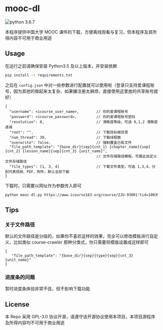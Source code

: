 # mooc-dl

![python 3.6.7](https://img.shields.io/badge/python-3.6.7-green?style=flat-square&logo=python)

本程序提供中国大学 MOOC 课件的下载，方便离线观看与复习，但本程序及其所得内容不可用于商业用途

## Usage

在运行之前请确保安装 Python3.5 及以上版本，并安装依赖

``` bash
pip install -r requirements.txt
```

之后在 `config.json` 中对一些参数进行配置就可以使用啦（登录只支持爱课程账号，因为其他的做起来太复杂，如果嫌注册太麻烦，直接使用这里放的共享账号就好）

```
{
  "username": <icourse_user_name>,        // 你的爱课程账号
  "password": <icourse_password>,         // 你的爱课程账号密码
  "resolution": 0,                        // 清晰度等级，可选 0,1,2 清晰度递减
  "root": "",                             // 下载目标根目录
  "num_thread": 30,                       // 下载线程数
  "overwrite": false,                     // 强制覆盖已有文件
  "file_path_template": "{base_dir}{sep}{cnt_1} {chapter_name}{sep}{cnt_2} {lesson_name}{sep}{cnt_3} {unit_name}",
                                          // 文件存储路径模板，可据此自定义文件存储路径
  "file_types": [1, 3, 4]                 // 下载文件类型，可选 1,3,4，分别代表视频、PDF、附件，默认全部下载
}
```

下载时，只需要以网址作为参数传入即可

``` bash
python mooc-dl.py https://www.icourse163.org/course/ZJU-93001?tid=1003997005
```

## Tips

### 关于文件路径

默认的文件路径是分级的，如果你不喜欢这样的效果，完全可以修改模板进行自定义，比如类似 course-crawler 那种分类式，你只需要将模版设置成这样即可

```
{
   "file_path_template": "{base_dir}{sep}{type}{sep}{cnt_3} {unit_name}"
}
```

### 进度条的问题

暂时进度条体验非常不佳，但不影响下载功能

## License

本 Repo 采用 GPL-3.0 协议开源，请遵守该开源协议使用本项目，本项目源程序及所得内容均不可用于商业用途
